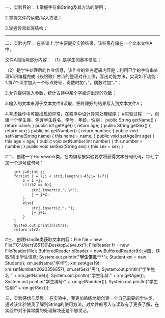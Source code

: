一、实验目的：
1.掌握字符串String及其方法的使用；

2.掌握文件的读取/写入方法；

3.掌握异常处理结构；

------------

二、实验内容：
  在某课上,学生要提交实验结果，该结果存储在一个文本文件A中。
  
  文件A包括两部分内容：
  （1）是学生的基本信息；
  
  （2）是学生处理后的作业信息，该作业的业务逻辑内容是：利用已学的字符串处理知识编程完成《长恨歌》古诗的整理对齐工作，写出功能方法，实现如下功能：
  1.每7个汉字加入一个标点符号，奇数时加“，”，偶数时加“。”；
  
  2.允许提供输入参数，统计古诗中某个字或词出现的次数；
  
  3.输入的文本来源于文本文件B读取，把处理好的结果写入到文本文件A；
  
  4.考虑操作中可能出现的异常，在程序中设计异常处理程序；
#实验过程：一，创建一个学生类，包含学生姓名，学号，年龄，性别；
public String getName() {
    return name;
}
public int getAge() {
    return age;
}
public String getSex() {
    return sex;
}
public int getNumber() {
    return number;
}
public void setName(String name) {
    this.name = name;
}
public void setAge(int age) {
    this.age = age;
}
public void setNumber(int number) {
    this.number = number;
}
public void setSex(String sex) {
    this.sex = sex;
}

#二、创建一个Homework类，在内编写按实验要求将获得文本分句代码，每七字加一个逗号或句号：

        int j=0;int z;
        for(int i = 7;i < str2.length()-45;i= i+7){
            z = i +j;
            if(i%2 == 0){
                str2.insert(z,"。\n");
                j = j+2;
            }
            else{
                str2.insert(z,"，");
                j= j+1;
            }
        }
        System.out.println(str2);
        return str2;
        
#三、创建Handle类获取文本内容：File file = new File("C:\Users\86130\Desktop\Java.txt");
            FileReader fr = new FileReader(file);
            BufferedReader bReader = new BufferedReader(fr);
#四、获取/输出学生信息: System.out.println("******************学生信息*********************");
        Student xm = new Student();
        xm.setName("李华");
        xm.setAge(19);
        xm.setNumber(2020356857);
        xm.setSex("男");
        System.out.println("学生姓名:" + xm.getName());
        System.out.println("学生年龄:" + xm.getAge());
        System.out.println("学生编号:" + xm.getNumber());
        System.out.println("学生性别:" + xm.getSex());
        
三、实验感想与反思：
在实验中，我更加熟练地能创建一个自己需要的学生类，通过该实验使我了解到String的使用方法，对文件的写入与读取有了更多了解，在实验中对于异常类的处理解决还是不够灵活。

